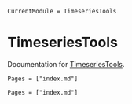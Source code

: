```@meta
CurrentModule = TimeseriesTools
```

# TimeseriesTools

Documentation for [TimeseriesTools](https://github.com/brendanjohnharris/TimeseriesTools.jl).


```@contents
Pages = ["index.md"]
```

```@index
Pages = ["index.md"]
```